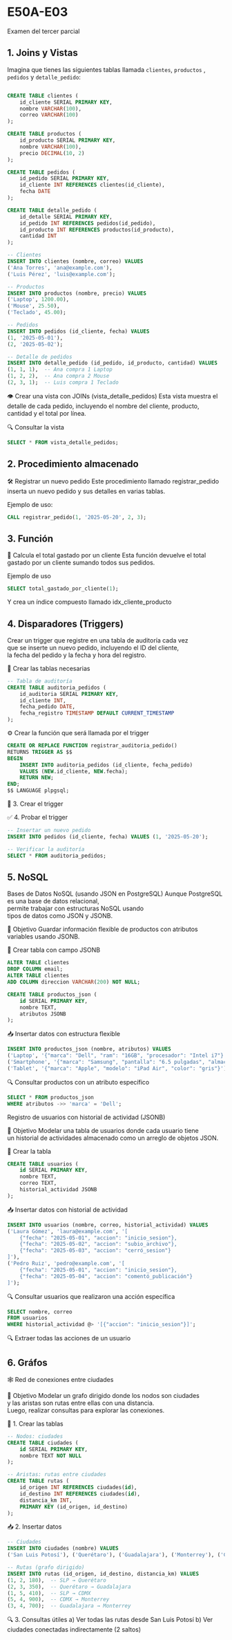 # E50A-E03
Examen del tercer parcial

## 1. Joins y Vistas

Imagina que tienes las siguientes tablas llamada `clientes`, `productos` , `pedidos` y `detalle_pedido`:

```sql

CREATE TABLE clientes (
    id_cliente SERIAL PRIMARY KEY,
    nombre VARCHAR(100),
    correo VARCHAR(100)
);

CREATE TABLE productos (
    id_producto SERIAL PRIMARY KEY,
    nombre VARCHAR(100),
    precio DECIMAL(10, 2)
);

CREATE TABLE pedidos (
    id_pedido SERIAL PRIMARY KEY,
    id_cliente INT REFERENCES clientes(id_cliente),
    fecha DATE
);

CREATE TABLE detalle_pedido (
    id_detalle SERIAL PRIMARY KEY,
    id_pedido INT REFERENCES pedidos(id_pedido),
    id_producto INT REFERENCES productos(id_producto),
    cantidad INT
);

-- Clientes
INSERT INTO clientes (nombre, correo) VALUES
('Ana Torres', 'ana@example.com'),
('Luis Pérez', 'luis@example.com');

-- Productos
INSERT INTO productos (nombre, precio) VALUES
('Laptop', 1200.00),
('Mouse', 25.50),
('Teclado', 45.00);

-- Pedidos
INSERT INTO pedidos (id_cliente, fecha) VALUES
(1, '2025-05-01'),
(2, '2025-05-02');

-- Detalle de pedidos
INSERT INTO detalle_pedido (id_pedido, id_producto, cantidad) VALUES
(1, 1, 1),  -- Ana compra 1 Laptop
(1, 2, 2),  -- Ana compra 2 Mouse
(2, 3, 1);  -- Luis compra 1 Teclado
```

👁️ Crear una vista con JOINs (vista_detalle_pedidos)
Esta vista muestra el detalle de cada pedido, incluyendo el nombre del cliente, producto, cantidad y el total por línea.


🔍 Consultar la vista
```sql
SELECT * FROM vista_detalle_pedidos;
```


## 2. Procedimiento almacenado

🛠️  Registrar un nuevo pedido
Este procedimiento llamado registrar_pedido inserta un nuevo pedido y sus detalles en varias tablas. 

Ejemplo de uso:
```sql
CALL registrar_pedido(1, '2025-05-20', 2, 3);
```

## 3. Función

🧮 Calcula el total gastado por un cliente
Esta función devuelve el total gastado por un cliente sumando todos sus pedidos.

Ejemplo de uso

```sql
SELECT total_gastado_por_cliente(1);
```

Y crea un índice compuesto llamado idx_cliente_producto

## 4. Disparadores (Triggers)

Crear un trigger que registre en una tabla de auditoría cada vez   
que se inserte un nuevo pedido, incluyendo el ID del cliente,   
la fecha del pedido y la fecha y hora del registro.  

🧱 Crear las tablas necesarias
```sql
-- Tabla de auditoría
CREATE TABLE auditoria_pedidos (
    id_auditoria SERIAL PRIMARY KEY,
    id_cliente INT,
    fecha_pedido DATE,
    fecha_registro TIMESTAMP DEFAULT CURRENT_TIMESTAMP
);

```

⚙️ Crear la función que será llamada por el trigger

```sql
CREATE OR REPLACE FUNCTION registrar_auditoria_pedido()
RETURNS TRIGGER AS $$
BEGIN
    INSERT INTO auditoria_pedidos (id_cliente, fecha_pedido)
    VALUES (NEW.id_cliente, NEW.fecha);
    RETURN NEW;
END;
$$ LANGUAGE plpgsql;

```

🔔 3. Crear el trigger   



✅ 4. Probar el trigger
```sql
-- Insertar un nuevo pedido
INSERT INTO pedidos (id_cliente, fecha) VALUES (1, '2025-05-20');

-- Verificar la auditoría
SELECT * FROM auditoria_pedidos;

```


## 5. NoSQL

Bases de Datos NoSQL (usando JSON en PostgreSQL)
Aunque PostgreSQL es una base de datos relacional,   
permite trabajar con estructuras NoSQL usando   
tipos de datos como JSON y JSONB.

🎯 Objetivo
Guardar información flexible de productos con atributos variables usando JSONB.

🧱 Crear tabla con campo JSONB
```sql
ALTER TABLE clientes
DROP COLUMN email;
ALTER TABLE clientes
ADD COLUMN direccion VARCHAR(200) NOT NULL;
```

```sql
CREATE TABLE productos_json (
    id SERIAL PRIMARY KEY,
    nombre TEXT,
    atributos JSONB
);

```

📥 Insertar datos con estructura flexible

```sql
INSERT INTO productos_json (nombre, atributos) VALUES
('Laptop', '{"marca": "Dell", "ram": "16GB", "procesador": "Intel i7"}'),
('Smartphone', '{"marca": "Samsung", "pantalla": "6.5 pulgadas", "almacenamiento": "128GB"}'),
('Tablet', '{"marca": "Apple", "modelo": "iPad Air", "color": "gris"}');
```

🔍 Consultar productos con un atributo específico
```sql
SELECT * FROM productos_json
WHERE atributos ->> 'marca' = 'Dell';
``` 

Registro de usuarios con historial de actividad (JSONB)    

🎯 Objetivo
Modelar una tabla de usuarios donde cada usuario tiene   
un historial de actividades almacenado como un arreglo de objetos JSON.   

🧱 Crear la tabla

```sql
CREATE TABLE usuarios (
    id SERIAL PRIMARY KEY,
    nombre TEXT,
    correo TEXT,
    historial_actividad JSONB
);
```
📥 Insertar datos con historial de actividad

```sql
INSERT INTO usuarios (nombre, correo, historial_actividad) VALUES
('Laura Gómez', 'laura@example.com', '[
    {"fecha": "2025-05-01", "accion": "inicio_sesion"},
    {"fecha": "2025-05-02", "accion": "subio_archivo"},
    {"fecha": "2025-05-03", "accion": "cerró_sesion"}
]'),
('Pedro Ruiz', 'pedro@example.com', '[
    {"fecha": "2025-05-01", "accion": "inicio_sesion"},
    {"fecha": "2025-05-04", "accion": "comentó_publicación"}
]');
```

🔍 Consultar usuarios que realizaron una acción específica

```sql
SELECT nombre, correo
FROM usuarios
WHERE historial_actividad @> '[{"accion": "inicio_sesion"}]';
```
🔍 Extraer todas las acciones de un usuario



## 6. Gráfos

🕸️ Red de conexiones entre ciudades   

🎯 Objetivo
Modelar un grafo dirigido donde los nodos son ciudades   
y las aristas son rutas entre ellas con una distancia.   
Luego, realizar consultas para explorar las conexiones.

🧱 1. Crear las tablas

```sql
-- Nodos: ciudades
CREATE TABLE ciudades (
    id SERIAL PRIMARY KEY,
    nombre TEXT NOT NULL
);

-- Aristas: rutas entre ciudades
CREATE TABLE rutas (
    id_origen INT REFERENCES ciudades(id),
    id_destino INT REFERENCES ciudades(id),
    distancia_km INT,
    PRIMARY KEY (id_origen, id_destino)
);
``` 
📥 2. Insertar datos

```sql
-- Ciudades
INSERT INTO ciudades (nombre) VALUES
('San Luis Potosí'), ('Querétaro'), ('Guadalajara'), ('Monterrey'), ('CDMX');

-- Rutas (grafo dirigido)
INSERT INTO rutas (id_origen, id_destino, distancia_km) VALUES
(1, 2, 180),  -- SLP → Querétaro
(2, 3, 350),  -- Querétaro → Guadalajara
(1, 5, 410),  -- SLP → CDMX
(5, 4, 900),  -- CDMX → Monterrey
(3, 4, 700);  -- Guadalajara → Monterrey

``` 
🔍 3. Consultas útiles
a) Ver todas las rutas desde San Luis Potosí
b) Ver ciudades conectadas indirectamente (2 saltos)

